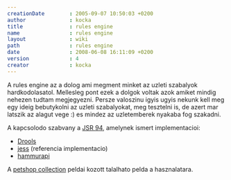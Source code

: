 ```yaml
---
creationDate        : 2005-09-07 10:50:03 +0200 
author              : kocka 
title               : rules engine 
name                : rules engine 
layout              : wiki 
path                : rules engine 
date                : 2008-06-08 16:11:09 +0200 
version             : 4 
creator             : kocka 
---
```

A rules engine az a dolog ami megment minket az uzleti szabalyok hardkodolasatol. Mellesleg pont ezek a dolgok voltak azok amiket mindig nehezen tudtam megjegyezni. Persze valoszinu igyis ugyis nekunk kell meg egy ideig bebutykolni az uzleti szabalyokat, meg tesztelni is, de azert mar latszik az alagut vege :) es mindez az uzletemberek nyakaba fog szakadni.

A kapcsolodo szabvany a [JSR 94](http://www.jcp.org/en/jsr/detail?id=94), amelynek ismert implementacioi:

*   [Drools](drools.html)
*   [jess](Missing.html) (referencia implementacio)
*   [hammurapi](Missing.html)

A [petshop collection](petshop%20collection.html) peldai kozott talalhato pelda a hasznalatara.
